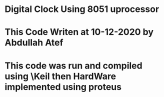 # Digital Clock Using 8051 uprocessor
 
# This Code Writen at 10-12-2020 by Abdullah Atef

# This code was run and compiled using \Keil then HardWare implemented using proteus
